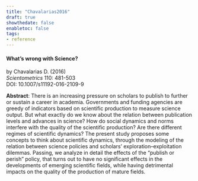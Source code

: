 ```yaml
---
title: "Chavalarias2016"
draft: true
showthedate: false
enabletoc: false
tags:
- reference
---
```


#### **What’s wrong with Science?**     
by Chavalarias D. (2016)         
*Scientometrics* 110: 481-503       
DOI: 10.1007/s11192-016-2109-9     

**Abstract**:  There is an increasing pressure on scholars to publish to further or sustain a career in academia. Governments and funding agencies are greedy of indicators based on scientific production to measure science output. But what exactly do we know about the relation between publication levels and advances in science? How do social dynamics and norms interfere with the quality of the scientific production? Are there different regimes of scientific dynamics? The present study proposes some concepts to think about scientific dynamics, through the modeling of the relation between science policies and scholars’ exploration–exploitation dilemmas. Passing, we analyze in detail the effects of the “publish or perish” policy, that turns out to have no significant effects in the developments of emerging scientific fields, while having detrimental impacts on the quality of the production of mature fields.

